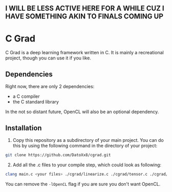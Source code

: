 ## I WILL BE LESS ACTIVE HERE FOR A WHILE CUZ I HAVE SOMETHING AKIN TO FINALS COMING UP

# C Grad

C Grad is a deep learning framework written in C. It is mainly a recreational project, though you can use it if you like.

## Dependencies

Right now, there are only 2  dependencies:
- a C compiler
- the C standard library

In the not so distant future, OpenCL will also be an optional dependency.

## Installation

1. Copy this repository as a subdirectory of your main project. You can do this by using the following command in the directory of your project:
``` sh
git clone https://github.com/DatoXx8/cgrad.git
```
2. Add all the .c files to your compile step, which could look as following:
``` sh
clang main.c <your files> ./cgrad/linearize.c ./cgrad/tensor.c ./cgrad/nn.c ./cgrad/compile.c ./cgrad/runtimes/cl.c -o grad -Ofast -lm -lOpenCL
```

You can remove the `-lOpenCL` flag if you are sure you don't want OpenCL.
